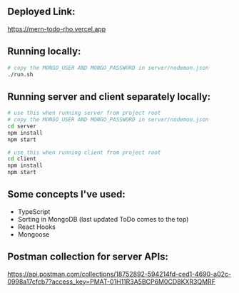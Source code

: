 ## Deployed Link:
https://mern-todo-rho.vercel.app

## Running locally:
```bash
# copy the MONGO_USER AND MONGO_PASSWORD in server/nodemon.json
./run.sh
```

## Running server and client separately locally:
```bash
# use this when running server from project root
# copy the MONGO_USER AND MONGO_PASSWORD in server/nodemon.json
cd server
npm install
npm start
```

```bash
# use this when running client from project root
cd client
npm install
npm start
```

## Some concepts I've used:
- TypeScript
- Sorting in MongoDB (last updated ToDo comes to the top)
- React Hooks
- Mongoose

## Postman collection for server APIs:
https://api.postman.com/collections/18752892-594214fd-ced1-4690-a02c-0998a17cfcb7?access_key=PMAT-01H11R3A5BCP6M0CD8KXR3QMRF
